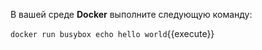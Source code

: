 В вашей среде **Docker** выполните следующую команду:

`docker run busybox echo hello world`{{execute}}